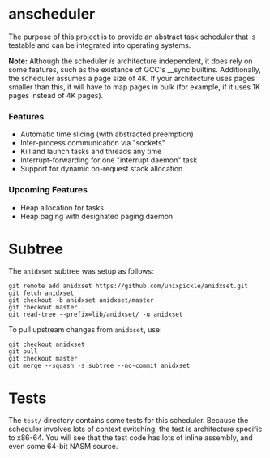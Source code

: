 # anscheduler

The purpose of this project is to provide an abstract task scheduler that is testable and can be integrated into operating systems.

**Note:** Although the scheduler *is* architecture independent, it does rely on some features, such as the existance of GCC's __sync builtins.  Additionally, the scheduler assumes a page size of 4K.  If your architecture uses pages smaller than this, it will have to map pages in bulk (for example, if it uses 1K pages instead of 4K pages).

### Features

* Automatic time slicing (with abstracted preemption)
* Inter-process communication via "sockets"
* Kill and launch tasks and threads any time
* Interrupt-forwarding for one "interrupt daemon" task
* Support for dynamic on-request stack allocation

### Upcoming Features

* Heap allocation for tasks
* Heap paging with designated paging daemon

# Subtree

The `anidxset` subtree was setup as follows:

    git remote add anidxset https://github.com/unixpickle/anidxset.git
    git fetch anidxset
    git checkout -b anidxset anidxset/master
    git checkout master
    git read-tree --prefix=lib/anidxset/ -u anidxset

To pull upstream changes from `anidxset`, use:

    git checkout anidxset
    git pull
    git checkout master
    git merge --squash -s subtree --no-commit anidxset

# Tests

The `test/` directory contains some tests for this scheduler. Because the scheduler involves lots of context switching, the test is architecture specific to x86-64. You will see that the test code has lots of inline assembly, and even some 64-bit NASM source.
